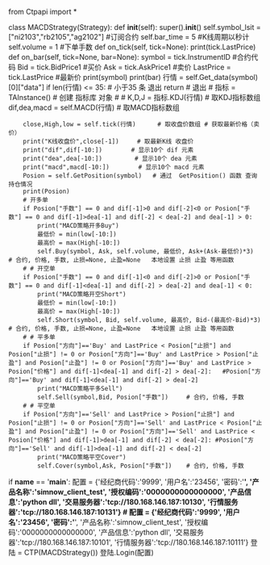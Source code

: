 from Ctpapi import *

class MACDStrategy(Strategy):
    def __init__(self):
        super().__init__()
        self.symbol_lsit = ["ni2103","rb2105","ag2102"]  #订阅合约
        self.bar_time = 5  #K线周期以秒计
        self.volume = 1  #下单手数
    def on_tick(self, tick=None):
        print(tick.LastPrice)  
    def on_bar(self, tick=None, bar=None):
        symbol = tick.InstrumentID   #合约代码
        Bid = tick.BidPrice1    #买价
        Ask = tick.AskPrice1    #卖价
        LastPrice = tick.LastPrice  #最新价
        print(symbol)
        print(bar)
        行情 = self.Get_data(symbol)[0]["data"]
        if len(行情) <= 35:   # 小于35 条 退出 
            return                    # 退出 
        # 指标 = TAInstance()             # 创建 指标库 对象
        # # K,D,J  = 指标.KDJ(行情) # 取KDJ指标数组
        dif,dea,macd  = self.MACD(行情) # 取MACD指标数组

        close,High,low = self.tick(行情)      # 取收盘价数组 # 获取最新价格（卖价）
        print("K线收盘价",close[-1])     # 取最新K线 收盘价
        print("dif",dif[-10:])        # 显示10个 dif 元素
        print("dea",dea[-10:])         # 显示10个 dea 元素
        print("macd",macd[-10:])        # 显示10个 macd 元素
        Posion = self.GetPosition(symbol)   # 通过  GetPosition() 函数 查询持仓情况
        print(Posion)    
        # 开多单
        if Posion["手数"] == 0 and dif[-1]>0 and dif[-2]<0 or Posion["手数"] == 0 and dif[-1]>dea[-1] and dif[-2] < dea[-2] and dea[-1] > 0:
            print("MACD策略开多Buy")
            最低价 = min(low[-10:])
            最高价 = max(High[-10:])
            self.Buy(symbol, Ask, self.volume, 最低价, Ask+(Ask-最低价)*3)      # 合约, 价格, 手数, 止损=None, 止盈=None   本地设置 止损 止盈 等用函数           
        # # 开空单
        if Posion["手数"] == 0 and dif[-1]<0 and dif[-2]>0 or Posion["手数"] == 0 and dif[-1]<dea[-1] and dif[-2] > dea[-2] and dea[-1] < 0:
            print("MACD策略开空Short")
            最低价 = min(low[-10:])
            最高价 = max(High[-10:])
            self.Short(symbol, Bid, self.volume, 最高价, Bid-(最高价-Bid)*3)   # 合约, 价格, 手数, 止损=None, 止盈=None   本地设置 止损 止盈 等用函数        
        # # 平多单
        if Posion["方向"]=='Buy' and LastPrice < Posion["止损"] and Posion["止损"] != 0 or Posion["方向"]=='Buy' and LastPrice > Posion["止盈"] and Posion["止盈"] != 0 or Posion["方向"]=='Buy' and LastPrice > Posion["价格"] and dif[-1]<dea[-1] and dif[-2] > dea[-2]:   #Posion["方向"]=='Buy' and dif[-1]<dea[-1] and dif[-2] > dea[-2]
            print("MACD策略平多Sell")
            self.Sell(symbol,Bid, Posion["手数"])     # 合约, 价格, 手数        
        # # 平空单
        if Posion["方向"]=='Sell' and LastPrice > Posion["止损"] and Posion["止损"] != 0 or Posion["方向"]=='Sell' and LastPrice < Posion["止盈"] and Posion["止盈"] != 0 or Posion["方向"]=='Sell' and LastPrice < Posion["价格"] and dif[-1]>dea[-1] and dif[-2] < dea[-2]: #Posion["方向"]=='Sell' and dif[-1]>dea[-1] and dif[-2] < dea[-2] 
            print("MACD策略平空Cover")
            self.Cover(symbol,Ask, Posion["手数"])    # 合约, 价格, 手数

if __name__ == '__main__':
    配置 = {'经纪商代码':'9999', '用户名':'23456', '密码':'******', '产品名称':'simnow_client_test', '授权编码':'0000000000000000', '产品信息':'python dll', '交易服务器':'tcp://180.168.146.187:10130', '行情服务器':'tcp://180.168.146.187:10131'}
    # 配置 = {'经纪商代码':'9999', '用户名':'23456', '密码':'******', '产品名称':'simnow_client_test', '授权编码':'0000000000000000', '产品信息':'python dll', '交易服务器':'tcp://180.168.146.187:10101', '行情服务器':'tcp://180.168.146.187:10111'}
    登陆 = CTP(MACDStrategy())
    登陆.Login(配置)
    
    
